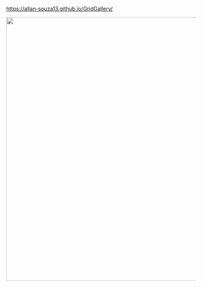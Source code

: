 
<a>https://allan-souza13.github.io/GridGallery/</a>
<div align="center">
<img src="https://github.com/Allan-Souza13/GridGallery/assets/77082266/8ce0d29e-16ad-439d-a4ed-e273cfb422bf" width="700px" />
</div>
